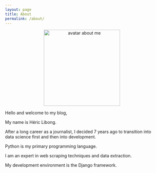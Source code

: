 ```yaml
---
layout: page
title: About
permalink: /about/
---
```



<p align = "center">
<img src="https://raw.githubusercontent.com/hericlibong/portfolio/main/media/avatar.jpeg" alt="avatar about me" width="250" height="250"/>
</p>

Hello and welcome to my blog,

My name is Héric Libong.

After a long career as a journalist, I decided 7 years ago to transition into data science first and then into development.

Python is my primary programming language.

I am an expert in web scraping techniques and data extraction.

My development environment is the Django framework.

